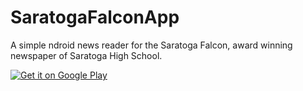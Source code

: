 # SaratogaFalconApp
A simple ndroid news reader for the Saratoga Falcon, award winning newspaper of Saratoga High School.

<a href='https://play.google.com/store/apps/details?id=io.github.joshuadeng.saratogafalcon&hl=en&pcampaignid=MKT-Other-global-all-co-prtnr-py-PartBadge-Mar2515-1'><img alt='Get it on Google Play' src='https://play.google.com/intl/en_us/badges/images/generic/en_badge_web_generic.png'/></a>
